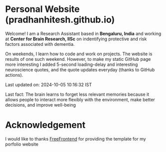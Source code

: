 # Personal Website (pradhanhitesh.github.io)
Welcome! I am a Research Assistant based in <b>Bengaluru, India</b> and working at <b>Center for Brain Research, IISc</b> on indentifying protective and risk factors associated with dementia.

On weekends, I learn how to code and work on projects. The website is results of one such weekend. However, to make my static GitHub page more interesting I added 5-second loading-delay and interesting neuroscience quotes, and the quote updates everyday (thanks to GitHub actions).

Last updated on: 2024-10-05 10:16:32 IST

Last fact: The brain learns to forget less relevant memories because it allows people to interact more flexibly with the environment, make better decisions, and improve well-being

# Acknowledgement
I would like to thanks <a href="https://freefrontend.com/">FreeFrontend</a> for providing the template for my porfolio website 